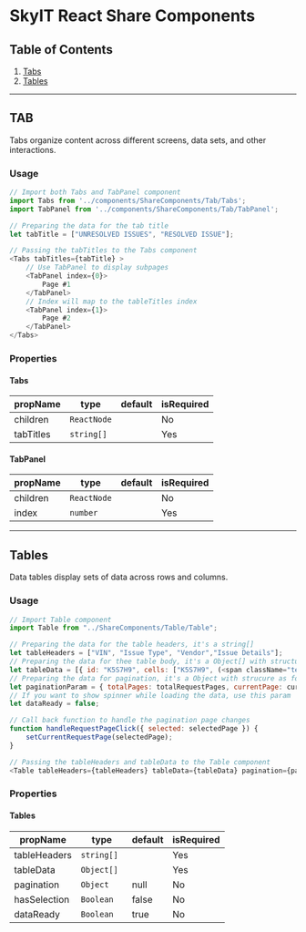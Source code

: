 # SkyIT React Share Components

## Table of Contents

1. [Tabs](#tabs)
1. [Tables](#tables)

---
## TAB

Tabs organize content across different screens, data sets, and other interactions.

### Usage

```javascript
// Import both Tabs and TabPanel component
import Tabs from '../components/ShareComponents/Tab/Tabs';
import TabPanel from '../components/ShareComponents/Tab/TabPanel';

// Preparing the data for the tab title
let tabTitle = ["UNRESOLVED ISSUES", "RESOLVED ISSUE"];

// Passing the tabTitles to the Tabs component
<Tabs tabTitles={tabTitle} >
    // Use TabPanel to display subpages
    <TabPanel index={0}>
        Page #1
    </TabPanel>
    // Index will map to the tableTitles index
    <TabPanel index={1}>
        Page #2
    </TabPanel>
</Tabs>            
```

### Properties

#### Tabs
| propName  | type                  | default               | isRequired                  |
| --------  | --------------------- | --------------------- | --------------------------- |
| children  | `ReactNode`           |                       | No                          |
| tabTitles | `string[]`            |                       | Yes                         |

#### TabPanel
| propName  | type                  | default               | isRequired                  |
| --------  | --------------------- | --------------------- | --------------------------- |
| children  | `ReactNode`           |                       | No                          |
| index     | `number`              |                       | Yes                         |


---
## Tables

Data tables display sets of data across rows and columns.


### Usage

```javascript
// Import Table component
import Table from "../ShareComponents/Table/Table";

// Preparing the data for the table headers, it's a string[]
let tableHeaders = ["VIN", "Issue Type", "Vendor","Issue Details"];
// Preparing the data for thee table body, it's a Object[] with structure as {id:xxx,cells:[xxx,xxx]}
let tableData = [{ id: "K5S7H9", cells: ["K5S7H9", (<span className="text-danger">Critical</span>), "Vendor A", "Broken Engines"] }];
// Preparing the data for pagination, it's a Object with strucure as follow
let paginationParam = { totalPages: totalRequestPages, currentPage: currentRequestPage, onPageChangeHandle: handleRequestPageClick }
// If you want to show spinner while loading the data, use this param
let dataReady = false; 

// Call back function to handle the pagination page changes
function handleRequestPageClick({ selected: selectedPage }) {
    setCurrentRequestPage(selectedPage);
}

// Passing the tableHeaders and tableData to the Table component
<Table tableHeaders={tableHeaders} tableData={tableData} pagination={paginationParam} hasSelection dataReady={dataReady} />
```

### Properties

#### Tables
| propName      | type                  | default               | isRequired                  |
| ------------- | --------------------- | --------------------- | --------------------------- |
| tableHeaders  | `string[]`            |                       | Yes                         |
| tableData     | `Object[]`            |                       | Yes                         |
| pagination    | `Object  `            | null                  | No                          |
| hasSelection  | `Boolean  `           | false                 | No                          |
| dataReady     | `Boolean  `           | true                  | No                          |